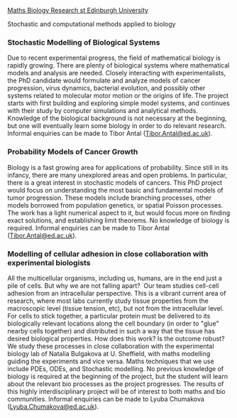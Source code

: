[Maths Biology Research st Edinburgh University](https://www.maths.ed.ac.uk/school-of-mathematics/research/acm/phd-projects/mathematical-biology)

Stochastic and computational methods applied to biology

### Stochastic Modelling of Biological Systems

Due to recent experimental progress, the field of mathematical biology is rapidly growing. There are plenty of biological systems where mathematical models and analysis are needed. Closely interacting with experimentalists, the PhD candidate would formulate and analyze models of cancer progression, virus dynamics, bacterial evolution, and possibly other systems related to molecular motor motion or the origins of life. The project starts with first building and exploring simple model systems, and continues with their study by computer simulations and analytical methods. Knowledge of the biological background is not necessary at the beginning, but one will eventually learn some biology in order to do relevant research. Informal enquiries can be made to Tibor Antal ([Tibor.Antal@ed.ac.uk](mailto:Tibor.Antal@ed.ac.uk)).

### Probability Models of Cancer Growth

Biology is a fast growing area for applications of probability. Since still in its infancy, there are many unexplored areas and open problems. In particular, there is a great interest in stochastic models of cancers. This PhD project would focus on understanding the most basic and fundamental models of tumor progression. These models include branching processes, other models borrowed from population genetics, or spatial Poisson processes. The work has a light numerical aspect to it, but would focus more on finding exact solutions, and establishing limit theorems. No knowledge of biology is required. Informal enquiries can be made to Tibor Antal ([Tibor.Antal@ed.ac.uk](mailto:Tibor.Antal@ed.ac.uk)).

### Modelling of cellular adhesion in close collaboration with experimental biologists

All the multicellular organisms, including us, humans, are in the end just a pile of cells. But why we are not falling apart?  Our team studies cell-cell adhesion from an intracellular perspective. This is a vibrant current area of research, where most labs currently study tissue properties from the macroscopic level (tissue tension, etc), but not from the intracellular level. For cells to stick together, a particular protein must be delivered to its biologically relevant locations along the cell boundary (in order to "glue" nearby cells together) and distributed in such a way that the tissue has desired biological properties. How does this work? Is the outcome robust? We study these processes in close collaboration with the experimental biology lab of Natalia Bulgakova at U. Sheffield, with maths modelling guiding the experiments and vice versa. Maths techniques that we use include PDEs, ODEs, and Stochastic modelling. No previous knowledge of biology is required at the beginning of the project, but the student will learn about the relevant bio processes as the project progresses. The results of this highly interdisciplinary project will be of interest to both maths and bio communities. Informal enquiries can be made to Lyuba Chumakova ([Lyuba.Chumakova@ed.ac.uk](mailto:Lyuba.Chumakova@ed.ac.uk)).